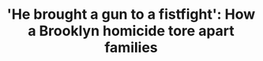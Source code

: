 ---
order: 7
title: "'He brought a gun to a fistfight': How a Brooklyn homicide tore apart families"
authors:
    - Angie Wang
categories:
    - story
link: http://theink.nyc/brought-gun-fistfight/
redirect: true
photo:
    filename: gun_violence.jpg
---